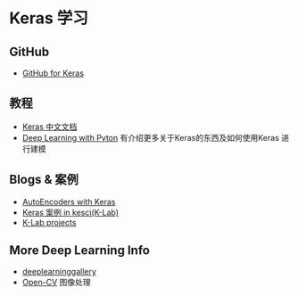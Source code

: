 # Keras 学习

## GitHub
- [GitHub for Keras](https://github.com/keras-team/keras)

## 教程
- [Keras 中文文档](https://keras-cn.readthedocs.io/)
- [Deep Learning with Pyton](https://cnbeining.github.io/deep-learning-with-python-cn/3-multi-layer-perceptrons/ch10-project-multiclass-classification-of-flower-species.html) 有介绍更多关于Keras的东西及如何使用Keras 进行建模

## Blogs & 案例
- [AutoEncoders with Keras](https://blog.keras.io/building-autoencoders-in-keras.html)
- [Keras 案例 in kesci(K-Lab)](https://www.kesci.com/apps/home/user/profile/599b9afac8d2787da4d2914c)
- [K-Lab projects](https://www.kesci.com/apps/home/project)


## More Deep Learning Info
- [deeplearninggallery](http://deeplearninggallery.com/)
- [Open-CV](https://www.learnopencv.com/) 图像处理